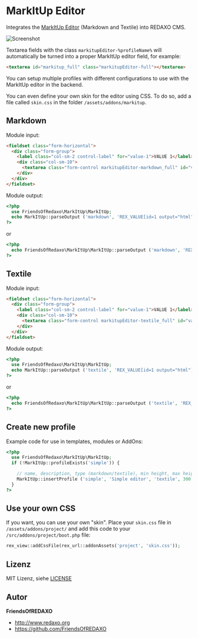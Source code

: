 # MarkItUp Editor

Integrates the [MarkItUp Editor](http://markitup.jaysalvat.com/) (Markdown and Textile) into REDAXO CMS.

![Screenshot](https://raw.githubusercontent.com/FriendsOfREDAXO/markitup/assets/rex_markitup.png)

Textarea fields with the class `markitupEditor-%profileName%` will automatically be turned into a proper MarkItUp editor field, for example:

```html
<textarea id="markitup_full" class="markitupEditor-full"></textarea>
```

You can setup multiple profiles with different configurations to use with the MarkItUp editor in the backend.

You can even define your own skin for the editor using CSS. To do so, add a file called `skin.css` in the folder `/assets/addons/markitup`.


## Markdown

Module input:

```html
<fieldset class="form-horizontal">
  <div class="form-group">
    <label class="col-sm-2 control-label" for="value-1">VALUE 1</label>
    <div class="col-sm-10">
      <textarea class="form-control markitupEditor-markdown_full" id="value-1" name="REX_INPUT_VALUE[1]">REX_VALUE[1]</textarea>
    </div>
  </div>
</fieldset>
```

Module output:

```php
<?php
  use FriendsOfRedaxo\MarkItUp\MarkItUp;
  echo MarkItUp::parseOutput ('markdown', 'REX_VALUE[id=1 output="html"]');
?>
```

or

```php
<?php
  echo FriendsOfRedaxo\MarkItUp\MarkItUp::parseOutput ('markdown', 'REX_VALUE[id=1 output="html"]');
?>
```


## Textile

Module input:

```html
<fieldset class="form-horizontal">
  <div class="form-group">
    <label class="col-sm-2 control-label" for="value-1">VALUE 1</label>
    <div class="col-sm-10">
      <textarea class="form-control markitupEditor-textile_full" id="value-1" name="REX_INPUT_VALUE[1]">REX_VALUE[1]</textarea>
    </div>
  </div>
</fieldset>
```

Module output:

```php
<?php
  use FriendsOfRedaxo\MarkItUp\MarkItUp;
  echo MarkItUp::parseOutput ('textile', 'REX_VALUE[id=1 output="html"]');
?>
```

or

```php
<?php
  echo FriendsOfRedaxo\MarkItUp\MarkItUp::parseOutput ('textile', 'REX_VALUE[id=1 output="html"]');
?>
```

## Create new profile

Example code for use in templates, modules or AddOns:

```php
<?php
  use FriendsOfRedaxo\MarkItUp\MarkItUp;
  if (!MarkItUp::profileExists('simple')) {

    // name, description, type (markdown/textile), min height, max height, url type (relative/absolute), buttons
    MarkItUp::insertProfile ('simple', 'Simple editor', 'textile', 300, 800, 'relative', 'bold,italic');
  }
?>
```

## Use your own CSS

If you want, you can use your own "skin". Place your `skin.css` file in `/assets/addons/project/` and add this code to your `/src/addons/project/boot.php` file:

```php
rex_view::addCssFile(rex_url::addonAssets('project', 'skin.css'));
```

## Lizenz

MIT Lizenz, siehe [LICENSE](https://github.com/FriendsOfREDAXO/markitup/blob/main/LICENSE)  

## Autor

**FriendsOfREDAXO**

* <http://www.redaxo.org>
* <https://github.com/FriendsOfREDAXO>
